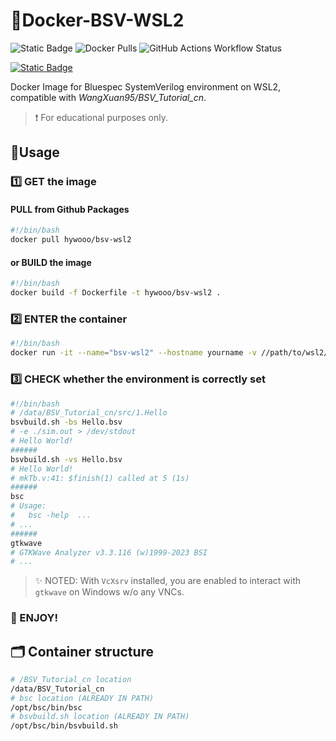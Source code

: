 # 🎯Docker-BSV-WSL2
![Static Badge](https://img.shields.io/badge/Docker-Image-blue?style=for-the-badge&logo=docker&color=blue&cacheSeconds=3600) ![Docker Pulls](https://img.shields.io/docker/pulls/hywooo/bsv-wsl2?style=for-the-badge&logo=docker&color=%23F08080) ![GitHub Actions Workflow Status](https://img.shields.io/github/actions/workflow/status/HYwooo/Docker-BSV-WSL2/.github%2Fworkflows%2Fdocker-publish.yml?style=for-the-badge&logo=github)

[![Static Badge](https://img.shields.io/badge/Compatible_with-WangXuan95/BSV__Tutorial__cn-blue?style=for-the-badge&logo=github&cacheSeconds=3600&color=d1f2eb)](https://github.com/WangXuan95/BSV_Tutorial_cn)


 Docker Image for Bluespec SystemVerilog environment on WSL2, compatible with *WangXuan95/BSV_Tutorial_cn*.

> ❗ For educational purposes only.


## :rocket:Usage
### :one: GET the image
#### 	PULL from Github Packages

```bash
#!/bin/bash
docker pull hywooo/bsv-wsl2
```
#### or BUILD the image
```bash
#!/bin/bash
docker build -f Dockerfile -t hywooo/bsv-wsl2 .
```
### :two: ENTER the container

```bash
#!/bin/bash
docker run -it --name="bsv-wsl2" --hostname yourname -v //path/to/wsl2/yourfiles:/path/to/yourfiles hywooo/bsv-wsl2
```
### :three: CHECK whether the environment is correctly set

```bash
#!/bin/bash
# /data/BSV_Tutorial_cn/src/1.Hello
bsvbuild.sh -bs Hello.bsv 
# -e ./sim.out > /dev/stdout 
# Hello World!
######
bsvbuild.sh -vs Hello.bsv 
# Hello World!
# mkTb.v:41: $finish(1) called at 5 (1s) 
######
bsc
# Usage:
#   bsc -help  ...
# ...
######
gtkwave
# GTKWave Analyzer v3.3.116 (w)1999-2023 BSI
# ...
```
> :sparkles: NOTED: With `VcXsrv` installed, you are enabled to interact with `gtkwave` on Windows w/o any VNCs.

### 🎉 ENJOY!

## 🗂️ Container structure

```bash
# /BSV_Tutorial_cn location
/data/BSV_Tutorial_cn
# bsc location (ALREADY IN PATH)
/opt/bsc/bin/bsc
# bsvbuild.sh location (ALREADY IN PATH)
/opt/bsc/bin/bsvbuild.sh
```

